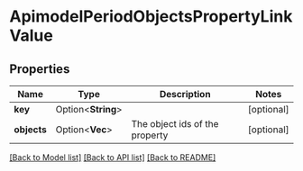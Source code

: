# ApimodelPeriodObjectsPropertyLinkValue

## Properties

Name | Type | Description | Notes
------------ | ------------- | ------------- | -------------
**key** | Option<**String**> |  | [optional]
**objects** | Option<**Vec<String>**> | The object ids of the property | [optional]

[[Back to Model list]](../README.md#documentation-for-models) [[Back to API list]](../README.md#documentation-for-api-endpoints) [[Back to README]](../README.md)


